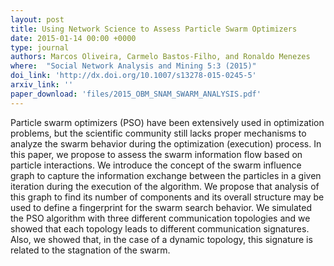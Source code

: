 ```yaml
---
layout: post
title: Using Network Science to Assess Particle Swarm Optimizers
date: 2015-01-14 00:00 +0000
type: journal
authors: Marcos Oliveira, Carmelo Bastos-Filho, and Ronaldo Menezes
where:  "Social Network Analysis and Mining 5:3 (2015)"
doi_link: 'http://dx.doi.org/10.1007/s13278-015-0245-5'
arxiv_link: ''
paper_download: 'files/2015_OBM_SNAM_SWARM_ANALYSIS.pdf'
---
```

Particle swarm optimizers (PSO) have been extensively used in optimization problems, but the scientific community still lacks proper mechanisms to analyze the swarm behavior during the optimization (execution) process. In this paper, we propose to assess the swarm information flow based on particle interactions. We introduce the concept of the swarm influence graph to capture the information exchange between the particles in a given iteration during the execution of the algorithm. We propose that analysis of this graph to find its number of components and its overall structure may be used to define a fingerprint for the swarm search behavior. We simulated the PSO algorithm with three different communication topologies and we showed that each topology leads to different communication signatures. Also, we showed that, in the case of a dynamic topology, this signature is related to the stagnation of the swarm.
